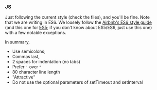 ### JS

Just following the current style (check the files), and you'll be fine. Note that we are writing in ES6. We loosely follow the [Airbnb's ES6 style guide](https://github.com/airbnb/javascript/tree/es6) (and this one for [ES5](https://github.com/airbnb); if you don't know about ES5/ES6, just use this one) with a few notable exceptions.

In summary,

- Use semicolons;
- Commas last,
- 2 spaces for indentation (no tabs)
- Prefer `'` over `"`
- 80 character line length
- "Attractive"
- Do not use the optional parameters of setTimeout and setInterval
